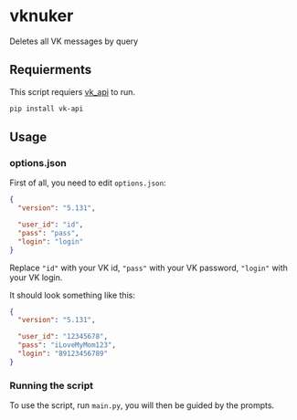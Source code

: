 # vknuker
Deletes all VK messages by query

## Requierments

This script requiers [vk_api](https://pypi.org/project/vk-api/) to run.
```bash
pip install vk-api
```

## Usage

### options.json

First of all, you need to edit `options.json`:
```json
{
  "version": "5.131",

  "user_id": "id",
  "pass": "pass",
  "login": "login"
}
```
Replace `"id"` with your VK id, `"pass"` with your VK password, `"login"` with your VK login.

It should look something like this:
```json
{
  "version": "5.131",

  "user_id": "12345678",
  "pass": "iLoveMyMom123",
  "login": "89123456789"
}
```

### Running the script

To use the script, run `main.py`, you will then be guided by the prompts.
